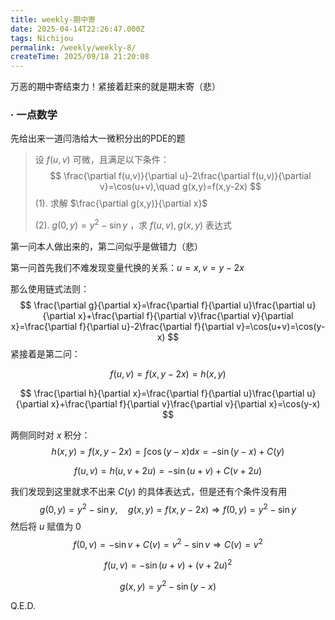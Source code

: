 ```yaml
---
title: weekly-期中寄
date: 2025-04-14T22:26:47.000Z
tags: Nichijou
permalink: /weekly/weekly-8/
createTime: 2025/09/18 21:20:08
---
```


万恶的期中寄结束力！紧接着赶来的就是期末寄（悲）

### · 一点数学

先给出来一道闫浩给大一微积分出的PDE的题

> 设 $f(u,v)$ 可微，且满足以下条件：
> $$
> \frac{\partial f(u,v)}{\partial u}-2\frac{\partial f(u,v)}{\partial v}=\cos(u+v),\quad 
> g(x,y)=f(x,y-2x)
> $$
> (1). 求解 $\frac{\partial g(x,y)}{\partial x}$ 
>
> (2). $g(0,y)=y^2-\sin y$ ，求 $f(u,v),g(x,y)$ 表达式

第一问本人做出来的，第二问似乎是做错力（悲）

第一问首先我们不难发现变量代换的关系：$u=x,v=y-2x$ 

那么使用链式法则：
$$
\frac{\partial g}{\partial x}=\frac{\partial f}{\partial u}\frac{\partial u}{\partial x}+\frac{\partial f}{\partial v}\frac{\partial v}{\partial x}=\frac{\partial f}{\partial u}-2\frac{\partial f}{\partial v}=\cos(u+v)=\cos(y-x)
$$
紧接着是第二问：

$$
f(u,v)=f(x,y-2x)=h(x,y)
$$

$$
\frac{\partial h}{\partial x}=\frac{\partial f}{\partial u}\frac{\partial u}{\partial x}+\frac{\partial f}{\partial v}\frac{\partial v}{\partial x}=\cos(y-x)
$$

两侧同时对 $x$ 积分：
$$
h(x,y)=f(x,y-2x)=\int\cos(y-x)\text{d}x=-\sin(y-x)+C(y)
$$

$$
f(u,v)=h(u,v+2u)=-\sin(u+v)+C(v+2u)
$$

我们发现到这里就求不出来 $C(y)$ 的具体表达式，但是还有个条件没有用
$$
g(0,y)=y^2-\sin y, \quad g(x,y)=f(x,y-2x)\Rightarrow f(0,y)=y^2-\sin y
$$
然后将 $u$ 赋值为 $0$ 
$$
f(0,v)=-\sin v+C(v)=v^2-\sin v\Rightarrow C(v)=v^2
$$

$$
f(u,v)=-\sin(u+v)+(v+2u)^2
$$

$$
g(x,y)=y^2-\sin (y-x)
$$

Q.E.D.
